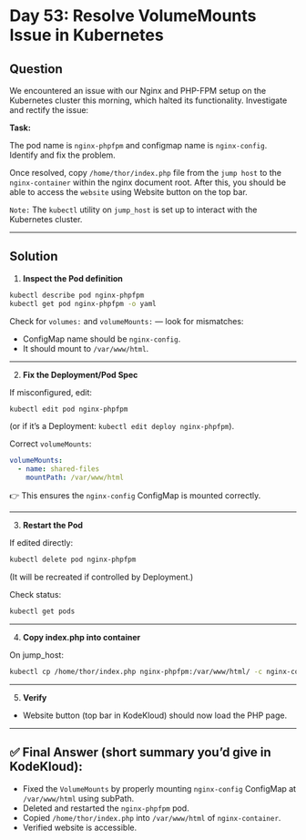 # Day 53: Resolve VolumeMounts Issue in Kubernetes

## Question

We encountered an issue with our Nginx and PHP-FPM setup on the Kubernetes cluster this morning, which halted its functionality. Investigate and rectify the issue:

**Task:**

The pod name is `nginx-phpfpm` and configmap name is `nginx-config`. Identify and fix the problem.

Once resolved, copy `/home/thor/index.php` file from the `jump host` to the `nginx-container` within the nginx document root. After this, you should be able to access the `website` using Website button on the top bar.

`Note:` The `kubectl` utility on `jump_host` is set up to interact with the Kubernetes cluster.

---

## Solution

1. **Inspect the Pod definition**

```bash
kubectl describe pod nginx-phpfpm
kubectl get pod nginx-phpfpm -o yaml
```
Check for `volumes:` and `volumeMounts:` — look for mismatches:
- ConfigMap name should be `nginx-config`.
- It should mount to `/var/www/html`.

---

2. **Fix the Deployment/Pod Spec**

If misconfigured, edit:

```bash
kubectl edit pod nginx-phpfpm
```
(or if it’s a Deployment: `kubectl edit deploy nginx-phpfpm`).

Correct `volumeMounts`:

```yaml
volumeMounts:
  - name: shared-files
    mountPath: /var/www/html
```
👉 This ensures the `nginx-config` ConfigMap is mounted correctly.

---

3. **Restart the Pod**

If edited directly:

```bash
kubectl delete pod nginx-phpfpm
```
(It will be recreated if controlled by Deployment.)

Check status:

```bash
kubectl get pods
```
---

4. **Copy index.php into container**

On jump_host:

```bash
kubectl cp /home/thor/index.php nginx-phpfpm:/var/www/html/ -c nginx-container
```
---

5. **Verify**

- Website button (top bar in KodeKloud) should now load the PHP page.

---

## ✅ Final Answer (short summary you’d give in KodeKloud):

- Fixed the `VolumeMounts` by properly mounting `nginx-config` ConfigMap at `/var/www/html` using subPath.
- Deleted and restarted the `nginx-phpfpm` pod.
- Copied `/home/thor/index.php` into `/var/www/html` of `nginx-container`.
- Verified website is accessible.